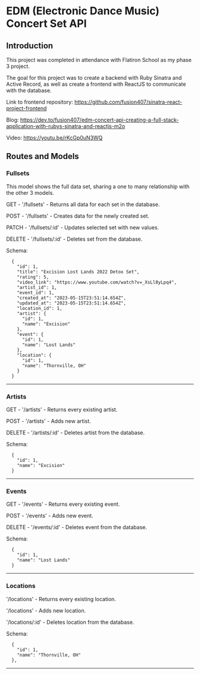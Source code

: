 # EDM (Electronic Dance Music) Concert Set API

## Introduction

This project was completed in attendance with Flatiron School as my phase 3 project.

The goal for this project was to create a backend with Ruby Sinatra and Active Record, as well as create a frontend with ReactJS to communicate with the database.

Link to frontend repository: https://github.com/fusion407/sinatra-react-project-frontend

Blog: https://dev.to/fusion407/edm-concert-api-creating-a-full-stack-application-with-rubys-sinatra-and-reactjs-m2o

Video: https://youtu.be/rKcGp0uN3WQ


## Routes and Models

### Fullsets

This model shows the full data set, sharing a one to many relationship with the other 3 models.

GET - '/fullsets' - Returns all data for each set in the database.

POST - '/fullsets' - Creates data for the newly created set.

PATCH - '/fullsets/:id' - Updates selected set with new values.

DELETE - '/fullsets/:id' - Deletes set from the database.

Schema:

```
  {
    "id": 1,
    "title": "Excision Lost Lands 2022 Detox Set",
    "rating": 5,
    "video_link": "https://www.youtube.com/watch?v=_XsLl8yLpq4",
    "artist_id": 1,
    "event_id": 1,
    "created_at": "2023-05-15T23:51:14.654Z",
    "updated_at": "2023-05-15T23:51:14.654Z",
    "location_id": 1,
    "artist": {
      "id": 1,
      "name": "Excision"
    },
    "event": {
      "id": 1,
      "name": "Lost Lands"
    },
    "location": {
      "id": 1,
      "name": "Thornville, OH"
    }
  }
```

------------------

### Artists

GET - '/artists' - Returns every existing artist.

POST - '/artists' - Adds new artist.

DELETE - '/artists/:id' - Deletes artist from the database.

Schema:

```
  {
    "id": 1,
    "name": "Excision"
  }
```

------------------

### Events

GET - '/events' - Returns every existing event.

POST - '/events' - Adds new event.

DELETE - '/events/:id' - Deletes event from the database.

Schema:

```
  {
    "id": 1,
    "name": "Lost Lands"
  }
```

------------------

### Locations

'/locations' - Returns every existing location.

'/locations' - Adds new location.

'/locations/:id' - Deletes location from the database.

Schema:

```
  {
    "id": 1,
    "name": "Thornville, OH"
  },
```

------------------
